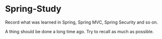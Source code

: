 # Spring-Study
Record what was learned in Spring, Spring MVC, Spring Security and so on.
 
A thing should be done a long time ago. Try to recall as much as possible.
